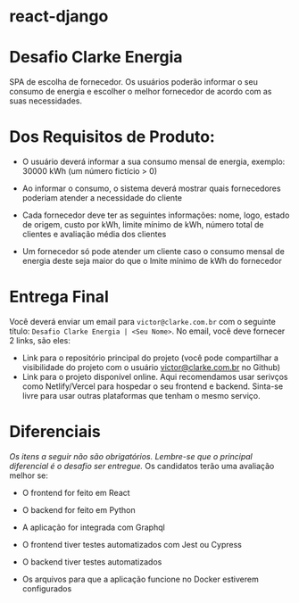# react-django

# Desafio Clarke Energia

SPA de escolha de fornecedor. Os usuários poderão informar o seu consumo de energia e escolher o melhor fornecedor de acordo com as suas necessidades.

# Dos Requisitos de Produto:

* O usuário deverá informar a sua consumo mensal de energia, exemplo: 30000 kWh (um número fictício > 0)

* Ao informar o consumo, o sistema deverá mostrar quais fornecedores poderiam atender a necessidade do cliente

* Cada fornecedor deve ter as seguintes informações: nome, logo, estado de origem, custo por kWh, limite mínimo de kWh, número total de clientes e avaliação média dos clientes

* Um fornecedor só pode atender um cliente caso o consumo mensal de energia deste seja maior do que o lmite mínimo de kWh do fornecedor

# Entrega Final

Você deverá enviar um email para `victor@clarke.com.br` com o seguinte título: `Desafio Clarke Energia | <Seu Nome>`. No email, você deve fornecer 2 links, são eles:

- Link para o repositório principal do projeto (você pode compartilhar a visibilidade do projeto com o usuário victor@clarke.com.br no Github)
- Link para o projeto disponível online. Aqui recomendamos usar serivços como Netlify/Vercel para hospedar o seu frontend e backend. Sinta-se livre para usar outras plataformas que tenham o mesmo serviço.

# Diferenciais

*Os itens a seguir não são obrigatórios. Lembre-se que o principal diferencial é o desafio ser entregue.* Os candidatos terão uma avaliação melhor se:

* O frontend for feito em React

* O backend for feito em Python

* A aplicação for integrada com Graphql

* O frontend tiver testes automatizados com Jest ou Cypress

* O backend tiver testes automatizados

* Os arquivos para que a aplicação funcione no Docker estiverem configurados